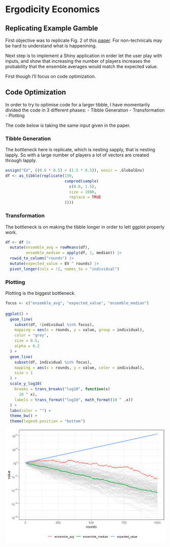 
<!-- README.md is generated from README.Rmd. Please edit that file -->

# Ergodicity Economics

## Replicating Example Gamble

First objective was to replicate Fig. 2 of this
[paper](https://rdcu.be/cS2t3). For non-technicals may be hard to
understand what is happenining.

Next step is to implement a Shiny application in order let the user play
with inputs, and show that increasing the number of players increases
the probability that the ensemble averages would match the expected
value.

First though I’ll focus on code optimization.

## Code Optimization

In order to try to optimise code for a larger tibble, I have momentarily
divided the code in 3 different phases: - Tibble Generation -
Transformation - Plotting

The code below is taking the same input given in the paper.

### Tibble Generation

The bottleneck here is replicate, which is nesting sapply, that is
nesting lapply. So with a large number of players a lot of vectors are
created through lapply.

``` r
assign("EV", ((0.6 * 0.5) + (1.5 * 0.5)), envir = .GlobalEnv)
df <- as_tibble(replicate(150,
                          cumprod(sample(
                            c(0.6, 1.5),
                            size = 1000,
                            replace = TRUE
                          ))))
```

### Transformation

The bottleneck is on making the tibble longer in order to lett ggplot
properly work.

``` r
df <- df |>
  mutate(ensemble_avg = rowMeans(df),
         ensemble_median = apply(df, 1, median)) |>
  rowid_to_column("rounds") |>
  mutate(expected_value = EV ^ rounds) |>
  pivot_longer(cols = !1, names_to = "individual")
```

### Plotting

Plotting is the biggest bottleneck.

``` r
focus <- c("ensemble_avg", "expected_value", "ensemble_median")

ggplot() +
  geom_line(
    subset(df, !individual %in% focus),
    mapping = aes(x = rounds, y = value, group = individual),
    color = "grey",
    size = 0.5,
    alpha = 0.2
  ) +
  geom_line(
    subset(df, individual %in% focus),
    mapping = aes(x = rounds, y = value, color = individual),
    size = 1
  ) +
  scale_y_log10(
    breaks = trans_breaks("log10", function(x)
      10 ^ x),
    labels = trans_format("log10", math_format(10 ^ .x))
  ) +
  labs(color = "") +
  theme_bw() +
  theme(legend.position = "bottom")
```

![](README-unnamed-chunk-4-1.png)<!-- -->
